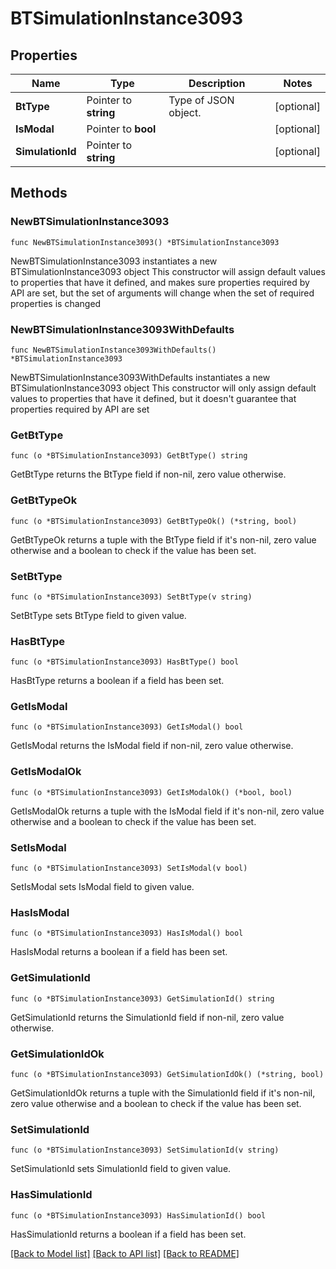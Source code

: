 # BTSimulationInstance3093

## Properties

Name | Type | Description | Notes
------------ | ------------- | ------------- | -------------
**BtType** | Pointer to **string** | Type of JSON object. | [optional] 
**IsModal** | Pointer to **bool** |  | [optional] 
**SimulationId** | Pointer to **string** |  | [optional] 

## Methods

### NewBTSimulationInstance3093

`func NewBTSimulationInstance3093() *BTSimulationInstance3093`

NewBTSimulationInstance3093 instantiates a new BTSimulationInstance3093 object
This constructor will assign default values to properties that have it defined,
and makes sure properties required by API are set, but the set of arguments
will change when the set of required properties is changed

### NewBTSimulationInstance3093WithDefaults

`func NewBTSimulationInstance3093WithDefaults() *BTSimulationInstance3093`

NewBTSimulationInstance3093WithDefaults instantiates a new BTSimulationInstance3093 object
This constructor will only assign default values to properties that have it defined,
but it doesn't guarantee that properties required by API are set

### GetBtType

`func (o *BTSimulationInstance3093) GetBtType() string`

GetBtType returns the BtType field if non-nil, zero value otherwise.

### GetBtTypeOk

`func (o *BTSimulationInstance3093) GetBtTypeOk() (*string, bool)`

GetBtTypeOk returns a tuple with the BtType field if it's non-nil, zero value otherwise
and a boolean to check if the value has been set.

### SetBtType

`func (o *BTSimulationInstance3093) SetBtType(v string)`

SetBtType sets BtType field to given value.

### HasBtType

`func (o *BTSimulationInstance3093) HasBtType() bool`

HasBtType returns a boolean if a field has been set.

### GetIsModal

`func (o *BTSimulationInstance3093) GetIsModal() bool`

GetIsModal returns the IsModal field if non-nil, zero value otherwise.

### GetIsModalOk

`func (o *BTSimulationInstance3093) GetIsModalOk() (*bool, bool)`

GetIsModalOk returns a tuple with the IsModal field if it's non-nil, zero value otherwise
and a boolean to check if the value has been set.

### SetIsModal

`func (o *BTSimulationInstance3093) SetIsModal(v bool)`

SetIsModal sets IsModal field to given value.

### HasIsModal

`func (o *BTSimulationInstance3093) HasIsModal() bool`

HasIsModal returns a boolean if a field has been set.

### GetSimulationId

`func (o *BTSimulationInstance3093) GetSimulationId() string`

GetSimulationId returns the SimulationId field if non-nil, zero value otherwise.

### GetSimulationIdOk

`func (o *BTSimulationInstance3093) GetSimulationIdOk() (*string, bool)`

GetSimulationIdOk returns a tuple with the SimulationId field if it's non-nil, zero value otherwise
and a boolean to check if the value has been set.

### SetSimulationId

`func (o *BTSimulationInstance3093) SetSimulationId(v string)`

SetSimulationId sets SimulationId field to given value.

### HasSimulationId

`func (o *BTSimulationInstance3093) HasSimulationId() bool`

HasSimulationId returns a boolean if a field has been set.


[[Back to Model list]](../README.md#documentation-for-models) [[Back to API list]](../README.md#documentation-for-api-endpoints) [[Back to README]](../README.md)



